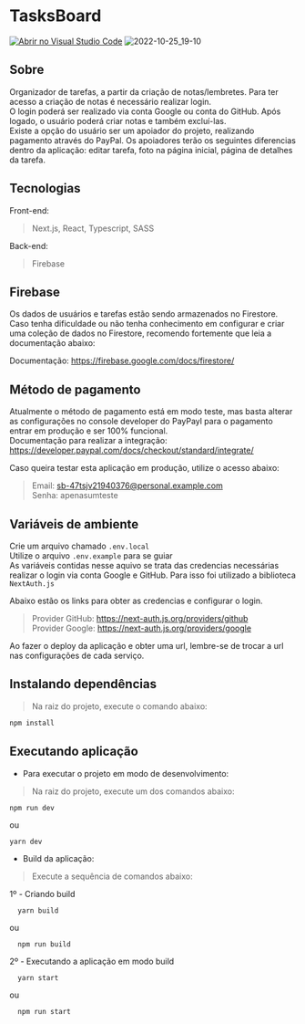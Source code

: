 # TasksBoard
[![Abrir no Visual Studio Code](https://open.vscode.dev/badges/open-in-vscode.svg)](https://open.vscode.dev/DanielSCustodio/TasksBoard)
![2022-10-25_19-10](https://user-images.githubusercontent.com/29557187/197891812-cfa8eee3-bc11-4b5c-8b57-43b6b56c72df.png)


## Sobre
Organizador de tarefas, a partir da criação de notas/lembretes. Para ter acesso a criação de notas é necessário realizar login. <br>
O login poderá ser realizado via conta Google ou conta do GitHub. Após logado, o usuário poderá criar notas e também excluí-las. <br>
Existe a opção do usuário ser um apoiador do projeto, realizando pagamento através do PayPal. Os apoiadores terão os seguintes diferencias dentro da aplicação: editar tarefa, foto na página inicial, página de detalhes da tarefa.

## Tecnologias

Front-end:
> Next.js, React, Typescript, SASS

Back-end:
> Firebase

## Firebase
Os dados de usuários e tarefas estão sendo armazenados no Firestore. Caso tenha dificuldade ou não tenha conhecimento em configurar e criar uma coleção de dados no Firestore, recomendo fortemente que leia a documentação abaixo:

Documentação: https://firebase.google.com/docs/firestore/

## Método de pagamento
Atualmente o método de pagamento está em modo teste, mas basta alterar as configurações no console developer do PayPayl para o pagamento entrar em produção e ser 100% funcional.<br>
Documentação para realizar a integração: https://developer.paypal.com/docs/checkout/standard/integrate/

Caso queira testar esta aplicação em produção, utilize o acesso abaixo:
> Email: sb-47tsjv21940376@personal.example.com<br>
> Senha: apenasumteste

## Variáveis de ambiente
Crie um arquivo chamado ``.env.local`` <br>
Utilize o arquivo ``.env.example`` para se guiar <br>
As variáveis contidas nesse aquivo se trata das credencias necessárias realizar o login via conta Google e GitHub. Para isso foi utilizado a biblioteca `NextAuth.js` <br>

Abaixo estão os links para obter as credencias e configurar o login.

> Provider GitHub: https://next-auth.js.org/providers/github <br>
> Provider Google: https://next-auth.js.org/providers/google

Ao fazer o deploy da aplicação e obter uma url, lembre-se de trocar a url nas configurações de cada serviço.

## Instalando dependências

> Na raiz do projeto, execute o comando abaixo:
```bash
npm install
``` 

## Executando aplicação

* Para executar o projeto em modo de desenvolvimento:
>  Na raiz do projeto, execute um dos comandos abaixo:
  ```
  npm run dev
  ```
  ou 

  ```
  yarn dev
  ```
* Build da aplicação:
> Execute a sequência de comandos abaixo:

 1º - Criando build

  ```
    yarn build
  ```
  ou
  ```
    npm run build
  ```
  2º - Executando a  aplicação em modo build
  ```
    yarn start
  ```
  ou
  ```
    npm run start
  ```
